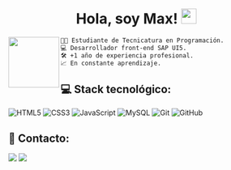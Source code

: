<h1 align="center"> Hola, soy Max! <img src="https://media.giphy.com/media/hvRJCLFzcasrR4ia7z/giphy.gif" width="30"></h1>
 
<!-- Profile Picture -->
<img align="left" height="100"  src="https://github.com/abhisheknaiidu/abhisheknaiidu/blob/master/code.gif?raw=true"/>

<!-- Description -->
```diff
👨‍💻 Estudiante de Tecnicatura en Programación.
💻 Desarrollador front-end SAP UI5.
🛠️ +1 año de experiencia profesional.
📈 En constante aprendizaje.
```
## 💻 Stack tecnológico:
![HTML5](https://img.shields.io/badge/html5%20-%23E34F26.svg?&style=for-the-badge&logo=html5&logoColor=white)
![CSS3](https://img.shields.io/badge/css3%20-%231572B6.svg?&style=for-the-badge&logo=css3&logoColor=white)
![JavaScript](https://img.shields.io/badge/javascript%20-%23323330.svg?&style=for-the-badge&logo=javascript&logoColor=%23F7DF1E&color=3d3919)
![MySQL](https://img.shields.io/badge/mysql-%2300f.svg?&style=for-the-badge&logo=mysql&logoColor=white&color=3280ad)
![Git](https://img.shields.io/badge/git%20-%23F05033.svg?&style=for-the-badge&logo=git&logoColor=white&Color=c95410)
![GitHub](https://img.shields.io/badge/github%20-%23121011.svg?&style=for-the-badge&logo=github&logoColor=white&color=283238)

## 💬 Contacto:
<p align="left">
<a target="_blank" href="https://www.linkedin.com/in/maximo-sanchez/"><img src="https://img.shields.io/badge/-LinkedIn-0077B5?style=for-the-badge&logo=Linkedin&logoColor=white"></img></a>
<a target="_blank" href="mailto:maximosanchez420@gmail.com"><img src="https://img.shields.io/badge/-Gmail-D14836?style=for-the-badge&logo=Gmail&logoColor=white"></img></a>
<br>
</p>
